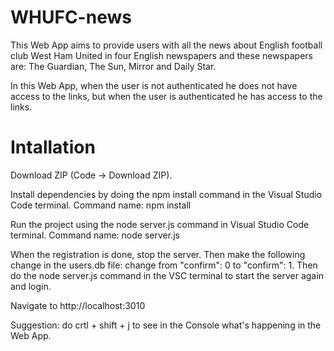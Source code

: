 # WHUFC-news

This Web App aims to provide users with all the news about English football club West Ham United in four English newspapers and these newspapers are: The Guardian, The Sun, Mirror and Daily Star.

In this Web App, when the user is not authenticated he does not have access to the links, but when the user is authenticated he has access to the links.

# Intallation

Download ZIP (Code -> Download ZIP).

Install dependencies by doing the npm install command in the Visual Studio Code terminal. Command name: npm install

Run the project using the node server.js command in Visual Studio Code terminal. Command name: node server.js

When the registration is done, stop the server.
Then make the following change in the users.db file: change from "confirm": 0 to "confirm": 1.
Then do the node server.js command in the VSC terminal to start the server again and login.

Navigate to http://localhost:3010

Suggestion: do crtl + shift + j to see in the Console what's happening in the Web App.
